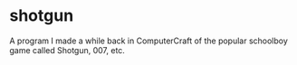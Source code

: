 # shotgun
A program I made a while back in ComputerCraft of the popular schoolboy game called Shotgun, 007, etc.
